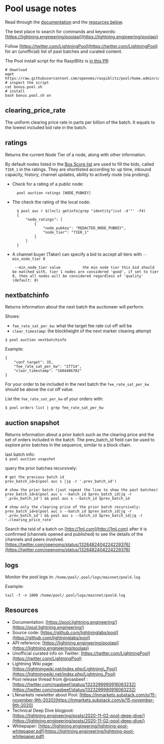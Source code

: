 # Pool usage notes

Read through the [documentation](https://pool.lightning.engineering/) and the [resources below](pool.md#resources).

The best place to search for commands and keywords: [https://lightning.engineering/poolapi](https://lightning.engineering/poolapi)

Follow [https://twitter.com/LightningPool](https://twitter.com/LightningPool) for an \(unofficial\) list of past batches and curated content.

The Pool install script for the RaspiBlitz is [in this PR](https://github.com/rootzoll/raspiblitz/pull/1739):

```text
# download
wget https://raw.githubusercontent.com/openoms/raspiblitz/pool/home.admin/config.scripts/bonus.pool.sh
# inspect the script
cat bonus.pool.sh
# install
bash bonus.pool.sh on
```

## clearing\_price\_rate

The uniform clearing price rate in parts per billion of the batch. It equals to the lowest included bid rate in the batch.

## ratings

Returns the current Node Tier of a node, along with other information.

By default nodes listed in the [Bos Score list](bosscore.md) are used to fill the bids, called `TIER_1` in the ratings. They are shortlisted according to: up time, inbound capacity, history, channel updates, ability to actively route \(via probing\).

* Check for a rating of a public node:

  ```text
    pool auction ratings [NODE_PUBKEY]
  ```

* The check the rating of the local node:

  ```text
    $ pool auc r $(lncli getinfo|grep "identity"|cut -d'"' -f4)
    {
        "node_ratings": [
            {
                "node_pubkey": "REDACTED_NODE_PUBKEY",
                "node_tier": "TIER_1"
            }
        ]
    }
  ```

* A channel buyer \(Taker\) can specify a bid to accept all tiers with `--min_node_tier 0`

  ```text
   --min_node_tier value          the min node tier this bid should be matched with, tier 1 nodes are considered 'good', if set to tier 0, then all nodes will be considered regardless of 'quality' (default: 0)
  ```

## nextbatchinfo

Returns information about the next batch the auctioneer will perform.

Shows:

* `fee_rate_sat_per_kw`: what the target fee rate cut off will be
* `clear_timestamp`: the blockheight of the next marker clearing attempt

`$ pool auction nextbatchinfo`

Example:

```text
{
    "conf_target": 35,
    "fee_rate_sat_per_kw": "27714",
    "clear_timestamp": "1604406782"
}
```

For your order to be included in the next batch the `fee_rate_sat_per_kw` should be above the cut off value.

List the `fee_rate_sat_per_kw` of your orders with:

```text
$ pool orders list | grep fee_rate_sat_per_kw
```

## auction snapshot

Returns information about a prior batch such as the clearing price and the set of orders included in the batch. The prev\_batch\_id field can be used to explore prior batches in the sequence, similar to a block chain.

last batch info:  
`$ pool auction snapshot`

query the prior batches recursively:

```text
# get the previous batch id
prev_batch_id=$(pool auc s |jq -r '.prev_batch_id')

# show the prior batch (just repeat the line to show the past batches)
prev_batch_id=$(pool auc s --batch_id $prev_batch_id|jq -r '.prev_batch_id') && pool auc s --batch_id $prev_batch_id

# show only the clearing price of the prior batch recursively:
prev_batch_id=$(pool auc s --batch_id $prev_batch_id|jq -r '.prev_batch_id') && pool auc s --batch_id $prev_batch_id|jq -r '.clearing_price_rate'
```

Search the txid of a batch on [http://1ml.com](http://1ml.com) after it is confirmed \(channels opened and published\) to see the details of the channels and peers involved. [https://twitter.com/openoms/status/1326482404224229376](https://twitter.com/openoms/status/1326482404224229376)

## logs

Monitor the pool logs in: `/home/pool/.pool/logs/mainnet/poold.log`

Example:

```text
tail -f -n 1000 /home/pool/.pool/logs/mainnet/poold.log
```

## Resources

* Documentation: [https://pool.lightning.engineering/](https://pool.lightning.engineering/)
* Source code: [https://github.com/lightninglabs/pool](https://github.com/lightninglabs/pool)
* API reference: [https://lightning.engineering/poolapi](https://lightning.engineering/poolapi)
* Unofficial curated info on Twitter: [https://twitter.com/LightningPool](https://twitter.com/LightningPool)
* Lightning Wiki page: [https://lightningwiki.net/index.php/Lightning\_Pool](https://lightningwiki.net/index.php/Lightning_Pool)
* Pool release thread from @roasbeef : [https://twitter.com/roasbeef/status/1323299990916063232](https://twitter.com/roasbeef/status/1323299990916063232)
* LNmarkets newletter about Pool: [https://lnmarkets.substack.com/p/15-november-9th-2020](https://lnmarkets.substack.com/p/15-november-9th-2020)
* Technical Deep Dive blogpost: [https://lightning.engineering/posts/2020-11-02-pool-deep-dive/](https://lightning.engineering/posts/2020-11-02-pool-deep-dive/)
* Whitepaper: [https://lightning.engineering/lightning-pool-whitepaper.pdf](https://lightning.engineering/lightning-pool-whitepaper.pdf)

